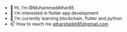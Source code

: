 - 👋 Hi, I’m @MuhammadAthar85
- 👀 I’m interested in flutter app development
- 🌱 I’m currently learning blockchain, flutter and python
- 📫 How to reach me atharsheikh85@gmail.com

<!---
MuhammadAthar85/MuhammadAthar85 is a ✨ special ✨ repository because its `README.md` (this file) appears on your GitHub profile.
You can click the Preview link to take a look at your changes.
--->
